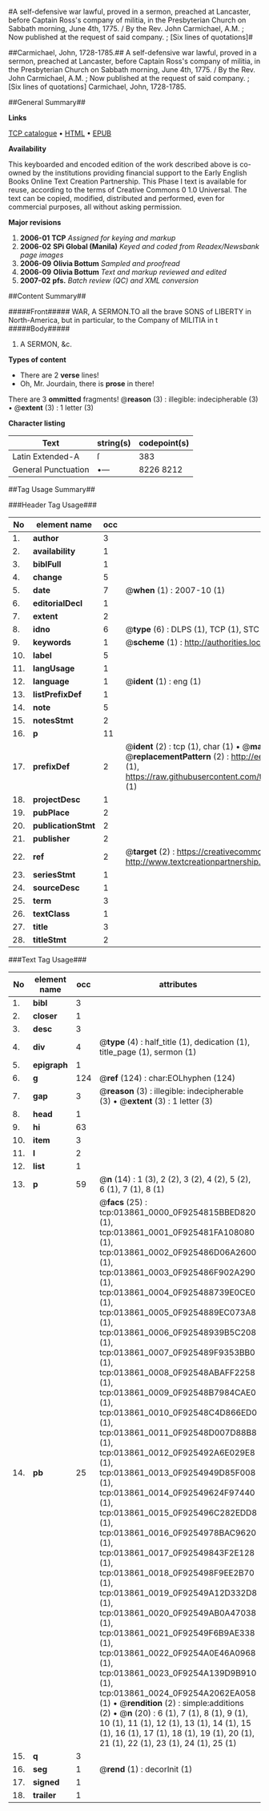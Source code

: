 #A self-defensive war lawful, proved in a sermon, preached at Lancaster, before Captain Ross's company of militia, in the Presbyterian Church on Sabbath morning, June 4th, 1775. / By the Rev. John Carmichael, A.M. ; Now published at the request of said company. ; [Six lines of quotations]#

##Carmichael, John, 1728-1785.##
A self-defensive war lawful, proved in a sermon, preached at Lancaster, before Captain Ross's company of militia, in the Presbyterian Church on Sabbath morning, June 4th, 1775. / By the Rev. John Carmichael, A.M. ; Now published at the request of said company. ; [Six lines of quotations]
Carmichael, John, 1728-1785.

##General Summary##

**Links**

[TCP catalogue](http://www.ota.ox.ac.uk/tcp/)  • 
[HTML](http://tei.it.ox.ac.uk/tcp/Texts-HTML/free/N10/N10949.html)  • 
[EPUB](http://tei.it.ox.ac.uk/tcp/Texts-EPUB/free/N10/N10949.epub)

**Availability**

This keyboarded and encoded edition of the
	       work described above is co-owned by the institutions
	       providing financial support to the Early English Books
	       Online Text Creation Partnership. This Phase I text is
	       available for reuse, according to the terms of Creative
	       Commons 0 1.0 Universal. The text can be copied,
	       modified, distributed and performed, even for
	       commercial purposes, all without asking permission.

**Major revisions**

1. __2006-01__ __TCP__ *Assigned for keying and markup*
1. __2006-02__ __SPi Global (Manila)__ *Keyed and coded from Readex/Newsbank page images*
1. __2006-09__ __Olivia Bottum__ *Sampled and proofread*
1. __2006-09__ __Olivia Bottum__ *Text and markup reviewed and edited*
1. __2007-02__ __pfs.__ *Batch review (QC) and XML conversion*

##Content Summary##

#####Front#####
WAR, A SERMON.TO all the brave SONS of LIBERTY in North-America, but in particular, to the Company of MILITIA in t
#####Body#####

1. A SERMON, &c.

**Types of content**

  * There are 2 **verse** lines!
  * Oh, Mr. Jourdain, there is **prose** in there!

There are 3 **ommitted** fragments! 
 @__reason__ (3) : illegible: indecipherable (3)  •  @__extent__ (3) : 1 letter (3)

**Character listing**


|Text|string(s)|codepoint(s)|
|---|---|---|
|Latin Extended-A|ſ|383|
|General Punctuation|•—|8226 8212|

##Tag Usage Summary##

###Header Tag Usage###

|No|element name|occ|attributes|
|---|---|---|---|
|1.|__author__|3||
|2.|__availability__|1||
|3.|__biblFull__|1||
|4.|__change__|5||
|5.|__date__|7| @__when__ (1) : 2007-10 (1)|
|6.|__editorialDecl__|1||
|7.|__extent__|2||
|8.|__idno__|6| @__type__ (6) : DLPS (1), TCP (1), STC (1), NOTIS (1), IMAGE-SET (1), EVANS-CITATION (1)|
|9.|__keywords__|1| @__scheme__ (1) : http://authorities.loc.gov/ (1)|
|10.|__label__|5||
|11.|__langUsage__|1||
|12.|__language__|1| @__ident__ (1) : eng (1)|
|13.|__listPrefixDef__|1||
|14.|__note__|5||
|15.|__notesStmt__|2||
|16.|__p__|11||
|17.|__prefixDef__|2| @__ident__ (2) : tcp (1), char (1)  •  @__matchPattern__ (2) : ([0-9\-]+):([0-9IVX]+) (1), (.+) (1)  •  @__replacementPattern__ (2) : http://eebo.chadwyck.com/downloadtiff?vid=$1&page=$2 (1), https://raw.githubusercontent.com/textcreationpartnership/Texts/master/tcpchars.xml#$1 (1)|
|18.|__projectDesc__|1||
|19.|__pubPlace__|2||
|20.|__publicationStmt__|2||
|21.|__publisher__|2||
|22.|__ref__|2| @__target__ (2) : https://creativecommons.org/publicdomain/zero/1.0/ (1), http://www.textcreationpartnership.org/docs/. (1)|
|23.|__seriesStmt__|1||
|24.|__sourceDesc__|1||
|25.|__term__|3||
|26.|__textClass__|1||
|27.|__title__|3||
|28.|__titleStmt__|2||


###Text Tag Usage###

|No|element name|occ|attributes|
|---|---|---|---|
|1.|__bibl__|3||
|2.|__closer__|1||
|3.|__desc__|3||
|4.|__div__|4| @__type__ (4) : half_title (1), dedication (1), title_page (1), sermon (1)|
|5.|__epigraph__|1||
|6.|__g__|124| @__ref__ (124) : char:EOLhyphen (124)|
|7.|__gap__|3| @__reason__ (3) : illegible: indecipherable (3)  •  @__extent__ (3) : 1 letter (3)|
|8.|__head__|1||
|9.|__hi__|63||
|10.|__item__|3||
|11.|__l__|2||
|12.|__list__|1||
|13.|__p__|59| @__n__ (14) : 1 (3), 2 (2), 3 (2), 4 (2), 5 (2), 6 (1), 7 (1), 8 (1)|
|14.|__pb__|25| @__facs__ (25) : tcp:013861_0000_0F9254815BBED820 (1), tcp:013861_0001_0F925481FA108080 (1), tcp:013861_0002_0F925486D06A2600 (1), tcp:013861_0003_0F925486F902A290 (1), tcp:013861_0004_0F925488739E0CE0 (1), tcp:013861_0005_0F9254889EC073A8 (1), tcp:013861_0006_0F92548939B5C208 (1), tcp:013861_0007_0F925489F9353BB0 (1), tcp:013861_0008_0F92548ABAFF2258 (1), tcp:013861_0009_0F92548B7984CAE0 (1), tcp:013861_0010_0F92548C4D866ED0 (1), tcp:013861_0011_0F92548D007D88B8 (1), tcp:013861_0012_0F925492A6E029E8 (1), tcp:013861_0013_0F9254949D85F008 (1), tcp:013861_0014_0F92549624F97440 (1), tcp:013861_0015_0F925496C282EDD8 (1), tcp:013861_0016_0F9254978BAC9620 (1), tcp:013861_0017_0F92549843F2E128 (1), tcp:013861_0018_0F925498F9EE2B70 (1), tcp:013861_0019_0F92549A12D332D8 (1), tcp:013861_0020_0F92549AB0A47038 (1), tcp:013861_0021_0F92549F6B9AE338 (1), tcp:013861_0022_0F9254A0E46A0968 (1), tcp:013861_0023_0F9254A139D9B910 (1), tcp:013861_0024_0F9254A2062EA058 (1)  •  @__rendition__ (2) : simple:additions (2)  •  @__n__ (20) : 6 (1), 7 (1), 8 (1), 9 (1), 10 (1), 11 (1), 12 (1), 13 (1), 14 (1), 15 (1), 16 (1), 17 (1), 18 (1), 19 (1), 20 (1), 21 (1), 22 (1), 23 (1), 24 (1), 25 (1)|
|15.|__q__|3||
|16.|__seg__|1| @__rend__ (1) : decorInit (1)|
|17.|__signed__|1||
|18.|__trailer__|1||
